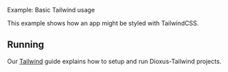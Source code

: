 Example: Basic Tailwind usage

This example shows how an app might be styled with TailwindCSS.

## Running

Our [Tailwind](https://dioxuslabs.com/learn/0.6/cookbook/tailwind) guide explains how to setup and run Dioxus-Tailwind projects.
